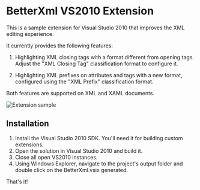 # BetterXml VS2010 Extension

This is a sample extension for Visual Studio 2010 that improves
the XML editing experience.

It currently provides the following features:

1. Highlighting XML closing tags with a format different
from opening tags. Adjust the "XML Closing Tag" classification
 format to configure it.

2. Highlighting XML prefixes on attributes and tags with a new format,
configured using the "XML Prefix" classification format.

Both features are supported on XML and XAML documents.

![Extension sample](raw/master/preview.png)

## Installation

1. Install the Visual Studio 2010 SDK. You'll need it for building custom
   extensions.
2. Open the solution in Visual Studio 2010 and build it.
3. Close all open VS2010 instances.
4. Using Windows Explorer, navigate to the project's output folder and double
   click on the BetterXml.vsix generated.

That's it!
